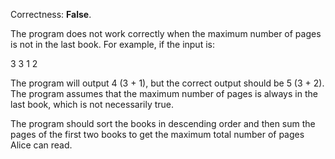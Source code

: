 Correctness: **False**.

The program does not work correctly when the maximum number of pages is not in the last book. For example, if the input is:

3
3 1 2

The program will output 4 (3 + 1), but the correct output should be 5 (3 + 2). The program assumes that the maximum number of pages is always in the last book, which is not necessarily true.

The program should sort the books in descending order and then sum the pages of the first two books to get the maximum total number of pages Alice can read.